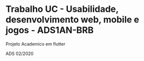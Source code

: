 # Trabalho UC - Usabilidade, desenvolvimento web, mobile e jogos - ADS1AN-BRB

Projeto Academico em flutter

ADS 02/2020
